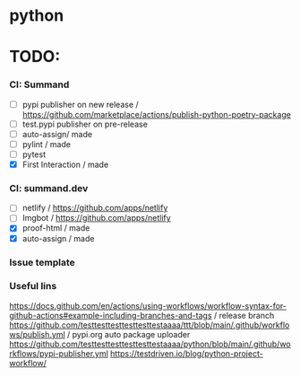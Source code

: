 # python

# TODO:

### CI: Summand
- [ ] pypi publisher on new release / https://github.com/marketplace/actions/publish-python-poetry-package
- [ ] test.pypi publisher on pre-release
- [ ] auto-assign/ made
- [ ] pylint / made
- [ ] pytest
- [x] First Interaction / made

### CI: summand.dev
- [ ] netlify / https://github.com/apps/netlify
- [ ] Imgbot / https://github.com/apps/netlify
- [x] proof-html / made
- [x] auto-assign / made

### Issue template




### Useful lins

https://docs.github.com/en/actions/using-workflows/workflow-syntax-for-github-actions#example-including-branches-and-tags / release branch 
https://github.com/testtesttesttesttesttestaaaa/ttt/blob/main/.github/workflows/publish.yml / pypi.org auto package uploader https://github.com/testtesttesttesttesttestaaaa/python/blob/main/.github/workflows/pypi-publisher.yml
https://testdriven.io/blog/python-project-workflow/
